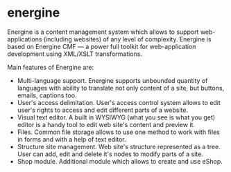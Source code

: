 energine
========

Energine is a content management system which allows to support web-applications (including websites) of any level of complexity. Energine is based on Energine CMF — a power full toolkit for web-application development using XML/XSLT transformations.

Main features of Energine are:

* Multi-language support. Energine supports unbounded quantity of languages with ability to translate not only content of a site, but buttons, emails, captions too.
* User's access delimitation. User's access control system allows to edit user's rights to access and edit different parts of a website.
* Visual text editor. A built in WYSIWYG (what you see is what you get) editor is a handy tool to edit web site's content and preview it.
* Files. Common file storage allows to use one method to work with files in forms and with a help of text editor.
* Structure site management. Web site's structure represented as a tree. User can add, edit and delete it's nodes to modify parts of a site.
* Shop module. Additional module which allows to create and use eShop.